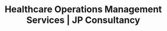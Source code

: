 ---
layout: service-detail.njk
title: "Healthcare Operations Management Services | JP Consultancy"
description: "JP Consultancy provides comprehensive healthcare operations management services—from process optimization and workflow design to performance monitoring and efficiency improvement—ensuring optimal operational excellence."
hero:
  title: "Healthcare Operations Management"
  subtitle: "Optimize your healthcare facility's operations for maximum efficiency, quality, and patient satisfaction."
  background: "/assets/images/background service.jpg"
why_choose:
  title: "Why Choose JP Consultancy for Hospital Operations"
  points:
    - icon: "operations"
      title: "Operational Excellence"
      description: "We transform hospital operations through data-driven optimization and best practices."
    - icon: "patient"
      title: "Patient-Centric Focus"
      description: "Every operational improvement is designed to enhance patient experience and outcomes."
    - icon: "efficiency"
      title: "Cost Optimization"
      description: "We identify and implement operational efficiencies that reduce costs while improving quality."
    - icon: "sustainability"
      title: "Sustainable Solutions"
      description: "Our operational improvements are designed to be sustainable and scalable for long-term success."
core_services:
  title: "Our Core Operations Management Services"
  background: "/assets/images/services_background.jpg"
  matrix_layout: true
  services:
    - type: "text"
      title: "Process Optimization"
      description: "Streamline workflows and eliminate inefficiencies across all operational areas."
    - type: "image"
      image: "/assets/images/project1.jpg"
      alt: "Process Optimization"
    - type: "text"
      title: "Workflow Design"
      description: "Design efficient patient flow and operational processes for maximum productivity."
    - type: "image"
      image: "/assets/images/project2.jpg"
      alt: "Workflow Design"
    - type: "text"
      title: "Performance Monitoring"
      description: "Implement KPI tracking and performance measurement systems for continuous improvement."
    - type: "image"
      image: "/assets/images/project3.jpg"
      alt: "Performance Monitoring"
    - type: "text"
      title: "Resource Management"
      description: "Optimize staffing, equipment, and resource allocation for cost-effective operations."
    - type: "image"
      image: "/assets/images/Approach.jpg"
      alt: "Resource Management"
    - type: "text"
      title: "Quality Assurance"
      description: "Establish quality control processes and standards for consistent service delivery."
approach:
  title: "Our Operations Management Approach"
  content: "Evidence Based Approach"
  timeline: true
  steps:
    - number: "01"
      title: "Current State Assessment"
      description: "Comprehensive analysis of existing operations, processes, and performance metrics"
      icon: "assessment"
    - number: "02"
      title: "Gap Identification & Analysis"
      description: "Identify inefficiencies, bottlenecks, and improvement opportunities in current operations"
      icon: "analysis"
    - number: "03"
      title: "Solution Design & Planning"
      description: "Develop customized operational improvement strategies and implementation plans"
      icon: "planning"
    - number: "04"
      title: "Implementation & Training"
      description: "Execute operational changes with comprehensive staff training and support"
      icon: "implementation"
    - number: "05"
      title: "Monitoring & Optimization"
      description: "Track performance improvements and continuously optimize operations"
      icon: "optimization"
    - number: "06"
      title: "Sustainability & Growth"
      description: "Establish ongoing monitoring systems and prepare for future operational scaling"
      icon: "growth"
deliverables:
  title: "What You Get With Our Operations Management Services"
  items:
    - title: "Operations Assessment Report"
      description: "Detailed analysis of current operations with identified improvement opportunities"
      icon: "assessment"
    - title: "Optimized Process Maps"
      description: "Redesigned workflow diagrams and process documentation for improved efficiency"
      icon: "process"
    - title: "Performance Dashboard"
      description: "Custom KPI tracking system for ongoing operational performance monitoring"
      icon: "dashboard"
    - title: "Implementation Roadmap"
      description: "Detailed timeline and action plan for operational improvements"
      icon: "roadmap"
    - title: "Training Programs"
      description: "Comprehensive training materials and programs for operational excellence"
      icon: "training"
cta:
  title: "Transform Your Healthcare Operations"
  subtitle: "Operational excellence is the foundation of quality healthcare delivery. Let JP Consultancy help you build efficient, patient-centered operations that drive better outcomes and sustainable growth."
  buttons:
    - text: "Contact Us"
      link: "/contact"
      style: "primary"
    - text: "Schedule a Call"
      link: "/contact"
      style: "secondary"
--- 